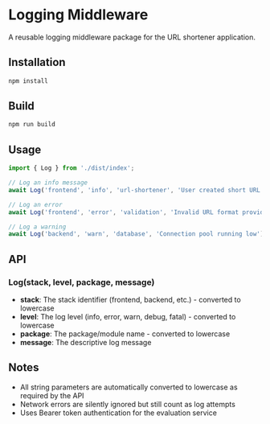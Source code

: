 # Logging Middleware

A reusable logging middleware package for the URL shortener application.

## Installation

```bash
npm install
```

## Build

```bash
npm run build
```

## Usage

```typescript
import { Log } from './dist/index';

// Log an info message
await Log('frontend', 'info', 'url-shortener', 'User created short URL');

// Log an error
await Log('frontend', 'error', 'validation', 'Invalid URL format provided');

// Log a warning
await Log('backend', 'warn', 'database', 'Connection pool running low');
```

## API

### Log(stack, level, package, message)

- **stack**: The stack identifier (frontend, backend, etc.) - converted to lowercase
- **level**: The log level (info, error, warn, debug, fatal) - converted to lowercase  
- **package**: The package/module name - converted to lowercase
- **message**: The descriptive log message

## Notes

- All string parameters are automatically converted to lowercase as required by the API
- Network errors are silently ignored but still count as log attempts
- Uses Bearer token authentication for the evaluation service
